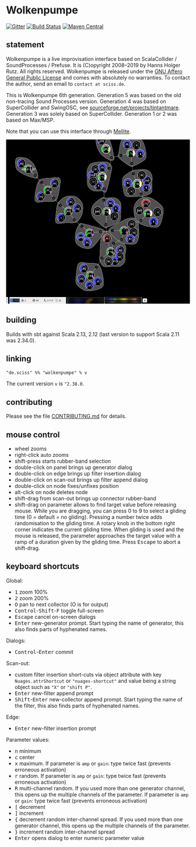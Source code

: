 # Wolkenpumpe

[![Gitter](https://badges.gitter.im/Join%20Chat.svg)](https://gitter.im/Sciss/Mellite?utm_source=badge&utm_medium=badge&utm_campaign=pr-badge&utm_content=badge)
[![Build Status](https://travis-ci.org/Sciss/Wolkenpumpe.svg?branch=master)](https://travis-ci.org/Sciss/Wolkenpumpe)
[![Maven Central](https://maven-badges.herokuapp.com/maven-central/de.sciss/wolkenpumpe_2.12/badge.svg)](https://maven-badges.herokuapp.com/maven-central/de.sciss/wolkenpumpe_2.12)

## statement

Wolkenpumpe is a live improvisation interface based on ScalaCollider / SoundProcesses / Prefuse. It is (C)opyright
2008&ndash;2019 by Hanns Holger Rutz. All rights reserved. Wolkenpumpe is released under
the [GNU Affero General Public License](https://git.iem.at/sciss/Wolkenpumpe/raw/master/LICENSE)
and comes with absolutely no warranties. To contact the author, send an email to `contact at sciss.de`.

This is Wolkenpumpe 6th generation. Generation 5 was based on the old non-tracing Sound Processes version.
Generation 4 was based on SuperCollider and SwingOSC,
see [sourceforge.net/projects/tintantmare](http://sourceforge.net/projects/tintantmare/). Generation 3 was solely
based on SuperCollider. Generation 1 or 2 was based on Max/MSP.

Note that you can use this interface through [Mellite](https://git.iem.at/sciss/Mellite/).

<img src="screenshot.png" alt="screenshot" width="520" height="449"/>

## building

Builds with sbt against Scala 2.13, 2.12 (last version to support Scala 2.11 was 2.34.0).

## linking

    "de.sciss" %% "wolkenpumpe" % v

The current version `v` is `"2.38.0`.

## contributing

Please see the file [CONTRIBUTING.md](CONTRIBUTING.md) for details.

## mouse control

- wheel zooms
- right-click auto zooms
- shift-press starts rubber-band selection
- double-click on panel brings up generator dialog
- double-click on edge brings up filter insertion dialog
- double-click on scan-out brings up filter append dialog
- double-click on node fixes/unfixes position
- alt-click on node deletes node
- shift-drag from scan-out brings up connector rubber-band
- shift-drag on parameter allows to find target value before releasing mouse. While you are dragging, you can press 0 to 9 to select a gliding time (0 = default = no gliding). Pressing a number twice adds randomisation to the gliding time. A rotary knob in the bottom right corner indicates the current gliding time. When gliding is used and the mouse is released, the parameter approaches the target value with a ramp of a duration given by the gliding time. Press <tt>Escape</tt> to abort a shift-drag.

## keyboard shortcuts

Global:

- <tt>1</tt> zoom 100%
- <tt>2</tt> zoom 200%
- <tt>O</tt> pan to next collector (O is for output)
- <tt>Control</tt>-<tt>Shift</tt>-<tt>F</tt> toggle full-screen
- <tt>Escape</tt> cancel on-screen dialogs
- <tt>Enter</tt> new-generator prompt. Start typing the name of generator, this also finds parts of hyphenated names.

Dialogs:

- <tt>Control</tt>-<tt>Enter</tt> commit

Scan-out:

- custom filter insertion short-cuts via object attribute with key `Nuages.attrShortcut` or `"nuages-shortcut"`
  and value being a string object such as `"X"` or `"shift P"`.
- <tt>Enter</tt> new-filter append prompt
- <tt>Shift</tt>-<tt>Enter</tt> new-collector append prompt. Start typing the name of the filter, this also finds parts of hyphenated names.

Edge:

- <tt>Enter</tt> new-filter insertion prompt

Parameter values:

- <tt>n</tt> minimum
- <tt>c</tt> center
- <tt>x</tt> maximum. If parameter is `amp` or `gain`: type twice fast (prevents erroneous activation)
- <tt>r</tt> random. If parameter is `amp` or `gain`: type twice fast (prevents erroneous activation)
- <tt>R</tt> multi-channel random. If you used more than one generator channel, this opens up the multiple channels of the parameter.  If parameter is `amp` or `gain`: type twice fast (prevents erroneous activation)
- <tt>[</tt> decrement
- <tt>]</tt> increment
- <tt>{</tt> decrement random inter-channel spread. If you used more than one generator channel, this opens up the multiple channels of the parameter.
- <tt>}</tt> increment random inter-channel spread
- <tt>Enter</tt> opens dialog to enter numeric parameter value

